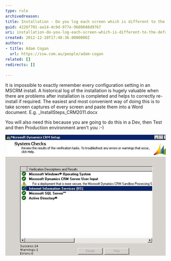 ```yaml
---
type: rule
archivedreason: 
title: Installation - Do you log each screen which is different to the default?
guid: 4226f701-aa14-4c9d-977e-9680048d9767
uri: installation-do-you-log-each-screen-which-is-different-to-the-default
created: 2012-12-10T17:48:36.0000000Z
authors:
- title: Adam Cogan
  url: https://ssw.com.au/people/adam-cogan
related: []
redirects: []

---
```


It is impossible to exactly remember every configuration setting in an MSCRM install. A historical log of the installation is hugely valuable when there are problems after installation is completed and helps to correctly re-install if required. The easiest and most convenient way of doing this is to take screen captures of every screen and paste them into a Word document. E.g. \_InstallSteps\_CRM2011.docx

<!--endintro-->

You will also need this because you are going to do this in a Dev, then Test and then Production environment aren't you :-)

![Figure: This is the last dialog before it installs. So you want a screen capture of everything up to here - so you can replay it for the Test and Production servers](CRM-screen.jpg)
